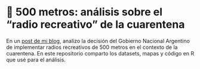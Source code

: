 <div>
<div id="bb91" class="gd ge ap by gf b gg gh gi gj gk gl gm gn go gp gq">
<h1 class="gf b gg gr gi gs gk gt gm gu go gv ap">🌳 500 metros: an&aacute;lisis sobre el &ldquo;radio recreativo&rdquo; de la cuarentena</h1>
<p>En un&nbsp;<a href="https://medium.com/@Condolasa/500-metros-58a8073997b9" rel="nofollow">post de mi blog</a>, analizo la decisi&oacute;n del Gobierno Nacional Argentino de implementar radios recreativos de 500 metros en el contexto de la cuarentena. En este repositorio comparto los datasets, mapas y c&oacute;digo en R que us&eacute; para el an&aacute;lisis.</p>
</div>
</div>
